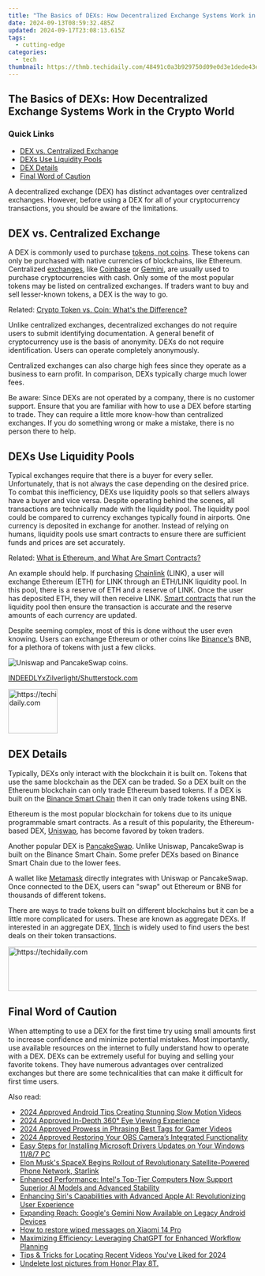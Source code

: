 ```yaml
---
title: "The Basics of DEXs: How Decentralized Exchange Systems Work in the Crypto World"
date: 2024-09-13T08:59:32.485Z
updated: 2024-09-17T23:08:13.615Z
tags:
  - cutting-edge
categories:
  - tech
thumbnail: https://thmb.techidaily.com/48491c0a3b929750d09e0d3e1dede43e654117023e73246a1998baa96a66f8fd.jpg
---
```


## The Basics of DEXs: How Decentralized Exchange Systems Work in the Crypto World

### Quick Links

* [DEX vs. Centralized Exchange](https://facebook-video-recording.techidaily.com/updated-2024-approved-optimized-strategies-for-youtube-and-facebook-cross-posting/)
* [DEXs Use Liquidity Pools](https://blog-min.techidaily.com/how-to-play-mp4-files-on-xiaomi-redmi-a2-by-aiseesoft-video-converter-play-mp4-on-android/)
* [DEX Details](https://screen-mirroring-recording.techidaily.com/updated-2024-approved-windowgrabber-3d-top-choice/)
* [Final Word of Caution](https://win-blog.techidaily.com/vinho-verde-this-light-slightly-effervescent-wine-is-produced-mostly-in-the-northwest-region-of-minho-and-is-often-served-chilled-alongside-tapas-style-bite473/)

 A decentralized exchange (DEX) has distinct advantages over centralized exchanges. However, before using a DEX for all of your cryptocurrency transactions, you should be aware of the limitations.

##  DEX vs. Centralized Exchange

 A DEX is commonly used to purchase [tokens, not coins](https://vimeo-videos.techidaily.com/new-turbo-charging-your-vimeo-views-for-2024/). These tokens can only be purchased with native currencies of blockchains, like Ethereum. Centralized [exchanges](https://fake-location.techidaily.com/fake-the-location-to-get-around-the-mlb-blackouts-on-apple-iphone-15-pro-max-drfone-by-drfone-virtual-ios/), like [Coinbase](https://www.coinbase.com/) or [Gemini](https://www.gemini.com/), are usually used to purchase cryptocurrencies with cash. Only some of the most popular tokens may be listed on centralized exchanges. If traders want to buy and sell lesser-known tokens, a DEX is the way to go.

Related: [Crypto Token vs. Coin: What's the Difference?](https://vimeo-videos.techidaily.com/new-turbo-charging-your-vimeo-views-for-2024/) 

 Unlike centralized exchanges, decentralized exchanges do not require users to submit identifying documentation. A general benefit of cryptocurrency use is the basis of anonymity. DEXs do not require identification. Users can operate completely anonymously.

 Centralized exchanges can also charge high fees since they operate as a business to earn profit. In comparison, DEXs typically charge much lower fees.

 Be aware: Since DEXs are not operated by a company, there is no customer support. Ensure that you are familiar with how to use a DEX before starting to trade. They can require a little more know-how than centralized exchanges. If you do something wrong or make a mistake, there is no person there to help.

##  DEXs Use Liquidity Pools

 Typical exchanges require that there is a buyer for every seller. Unfortunately, that is not always the case depending on the desired price. To combat this inefficiency, DEXs use liquidity pools so that sellers always have a buyer and vice versa. Despite operating behind the scenes, all transactions are technically made with the liquidity pool. The liquidity pool could be compared to currency exchanges typically found in airports. One currency is deposited in exchange for another. Instead of relying on humans, liquidity pools use smart contracts to ensure there are sufficient funds and prices are set accurately.

Related: [What is Ethereum, and What Are Smart Contracts?](https://extra-information.techidaily.com/in-2024-automated-opener-your-srt-files-windows-and-mac/) 

 An example should help. If purchasing [Chainlink](https://chain.link/) (LINK), a user will exchange Ethereum (ETH) for LINK through an ETH/LINK liquidity pool. In this pool, there is a reserve of ETH and a reserve of LINK. Once the user has deposited ETH, they will then receive LINK. [Smart contracts](https://extra-information.techidaily.com/in-2024-automated-opener-your-srt-files-windows-and-mac/) that run the liquidity pool then ensure the transaction is accurate and the reserve amounts of each currency are updated.

 Despite seeming complex, most of this is done without the user even knowing. Users can exchange Ethereum or other coins like [Binance's](https://binance.pxf.io/c/156932/974146/12872?subId1=UUhtgUeUpU206162&subId2=ehtg&u=https%3A%2F%2Fwww.binance.us%2F&ourl=https%3A%2F%2Fwww.binance.us%2Fen%2Fhome) BNB, for a plethora of tokens with just a few clicks.

![Uniswap and PancakeSwap coins.](https://static1.howtogeekimages.com/wordpress/wp-content/uploads/2022/04/shutterstock_1966756618.png) 

[INDEEDLYxZilverlight/Shutterstock.com](https://www.shutterstock.com/image-vector/uniswap-pancakeswap-coin-crypto-market-1966756618)

<!-- affiliate ads begin -->
<a href="https://bluettius.sjv.io/c/5597632/2148619/17108" target="_top" id="2148619">
  <img src="//a.impactradius-go.com/display-ad/17108-2148619" border="0" alt="https://techidaily.com" width="100" height="90"/>
</a>
<img height="0" width="0" src="https://bluettius.sjv.io/i/5597632/2148619/17108" style="position:absolute;visibility:hidden;" border="0" />
<!-- affiliate ads end -->

##  DEX Details

 Typically, DEXs only interact with the blockchain it is built on. Tokens that use the same blockchain as the DEX can be traded. So a DEX built on the Ethereum blockchain can only trade Ethereum based tokens. If a DEX is built on the [Binance Smart Chain](https://www.bnbchain.world/en/smartChain) then it can only trade tokens using BNB.

 Ethereum is the most popular blockchain for tokens due to its unique programmable smart contracts. As a result of this popularity, the Ethereum-based DEX, [Uniswap](https://uniswap.org/), has become favored by token traders.

 Another popular DEX is [PancakeSwap](https://pancakeswap.finance/). Unlike Uniswap, PancakeSwap is built on the Binance Smart Chain. Some prefer DEXs based on Binance Smart Chain due to the lower fees.

 A wallet like [Metamask](https://metamask.io/) directly integrates with Uniswap or PancakeSwap. Once connected to the DEX, users can "swap" out Ethereum or BNB for thousands of different tokens.

 There are ways to trade tokens built on different blockchains but it can be a little more complicated for users. These are known as aggregate DEXs. If interested in an aggregate DEX, [1Inch](https://app.1inch.io/#/1/swap/ETH/DAI) is widely used to find users the best deals on their token transactions.

<!-- affiliate ads begin -->
<a href="https://appsumo.8odi.net/c/5597632/2037334/7443" target="_top" id="2037334">
  <img src="//a.impactradius-go.com/display-ad/7443-2037334" border="0" alt="https://techidaily.com" width="728" height="90"/>
</a>
<img height="0" width="0" src="https://appsumo.8odi.net/i/5597632/2037334/7443" style="position:absolute;visibility:hidden;" border="0" />
<!-- affiliate ads end -->

##  Final Word of Caution

 When attempting to use a DEX for the first time try using small amounts first to increase confidence and minimize potential mistakes. Most importantly, use available resources on the internet to fully understand how to operate with a DEX. DEXs can be extremely useful for buying and selling your favorite tokens. They have numerous advantages over centralized exchanges but there are some technicalities that can make it difficult for first time users.

<ins class="adsbygoogle"
     style="display:block"
     data-ad-format="autorelaxed"
     data-ad-client="ca-pub-7571918770474297"
     data-ad-slot="1223367746"></ins>

<ins class="adsbygoogle"
     style="display:block"
     data-ad-client="ca-pub-7571918770474297"
     data-ad-slot="8358498916"
     data-ad-format="auto"
     data-full-width-responsive="true"></ins>

<span class="atpl-alsoreadstyle">Also read:</span>
<div><ul>
<li><a href="https://extra-lessons.techidaily.com/2024-approved-android-tips-creating-stunning-slow-motion-videos/"><u>2024 Approved Android Tips Creating Stunning Slow Motion Videos</u></a></li>
<li><a href="https://article-files.techidaily.com/2024-approved-in-depth-360-eye-viewing-experience/"><u>2024 Approved In-Depth 360° Eye Viewing Experience</u></a></li>
<li><a href="https://youtube-sure.techidaily.com/approved-prowess-in-phrasing-best-tags-for-gamer-videos/"><u>2024 Approved Prowess in Phrasing Best Tags for Gamer Videos</u></a></li>
<li><a href="https://screen-recording.techidaily.com/2024-approved-restoring-your-obs-cameras-integrated-functionality/"><u>2024 Approved Restoring Your OBS Camera’s Integrated Functionality</u></a></li>
<li><a href="https://win-amazing.techidaily.com/easy-steps-for-installing-microsoft-drivers-updates-on-your-windows-1187-pc/"><u>Easy Steps for Installing Microsoft Drivers Updates on Your Windows 11/8/7 PC</u></a></li>
<li><a href="https://some-skills.techidaily.com/elon-musks-spacex-begins-rollout-of-revolutionary-satellite-powered-phone-network-starlink/"><u>Elon Musk's SpaceX Begins Rollout of Revolutionary Satellite-Powered Phone Network, Starlink</u></a></li>
<li><a href="https://some-skills.techidaily.com/enhanced-performance-intels-top-tier-computers-now-support-superior-ai-models-and-advanced-stability/"><u>Enhanced Performance: Intel's Top-Tier Computers Now Support Superior AI Models and Advanced Stability</u></a></li>
<li><a href="https://some-skills.techidaily.com/enhancing-siris-capabilities-with-advanced-apple-ai-revolutionizing-user-experience/"><u>Enhancing Siri's Capabilities with Advanced Apple AI: Revolutionizing User Experience</u></a></li>
<li><a href="https://some-skills.techidaily.com/expanding-reach-googles-gemini-now-available-on-legacy-android-devices/"><u>Expanding Reach: Google's Gemini Now Available on Legacy Android Devices</u></a></li>
<li><a href="https://blog-min.techidaily.com/how-to-restore-wiped-messages-on-xiaomi-14-pro-by-fonelab-android-recover-messages/"><u>How to restore wiped messages on Xiaomi 14 Pro</u></a></li>
<li><a href="https://tech-hub.techidaily.com/maximizing-efficiency-leveraging-chatgpt-for-enhanced-workflow-planning/"><u>Maximizing Efficiency: Leveraging ChatGPT for Enhanced Workflow Planning</u></a></li>
<li><a href="https://facebook-video-recording.techidaily.com/tips-and-tricks-for-locating-recent-videos-youve-liked-for-2024/"><u>Tips & Tricks for Locating Recent Videos You've Liked for 2024</u></a></li>
<li><a href="https://techidaily.com/undelete-lost-pictures-from-honor-play-8t-by-fonelab-android-recover-pictures/"><u>Undelete lost pictures from Honor Play 8T.</u></a></li>
</ul></div>

